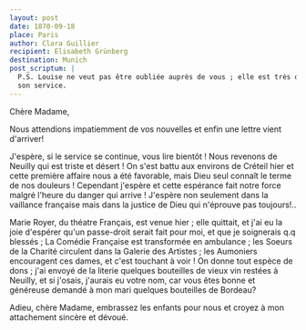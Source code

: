 ```yaml
---
layout: post
date: 1870-09-18
place: Paris
author: Clara Guillier
recipient: Elisabeth Grünberg
destination: Munich
post_scriptum: |
  P.S. Louise ne veut pas être oubliée auprès de vous ; elle est très dévouée dans
  son service.
---
```


Chère Madame,

Nous attendions impatiemment de vos nouvelles et enfin une lettre vient
d'arriver!

J'espère, si le service se continue, vous lire bientôt ! Nous revenons de
Neuilly qui est triste et désert ! On s'est battu aux environs de Créteil hier
et cette première affaire nous a été favorable, mais Dieu seul connaît le terme
de nos douleurs ! Cependant j'espère et cette espérance fait notre force malgré
l'heure du danger qui arrive ! J'espère non seulement dans la vaillance
française mais dans la justice de Dieu qui n'éprouve pas toujours!..

Marie Royer, du théatre Français, est venue hier ; elle quittait, et j'ai eu la
joie d'espérer qu'un passe-droit serait fait pour moi, et que je soignerais q.q
blessés ; La Comédie Française est transformée en ambulance ; les Soeurs de la
Charité circulent dans la Galerie des Artistes ; les Aumoniers encouragent ces
dames, et c'est touchant à voir ! On donne tout espèce de dons ; j'ai envoyé de
la literie quelques bouteilles de vieux vin restées à Neuilly, et si j'osais,
j'aurais eu votre nom, car vous êtes bonne et généreuse demandé à mon mari
quelques bouteilles de Bordeau?

Adieu, chère Madame, embrassez les enfants pour nous et croyez à mon
attachement sincère et dévoué.
